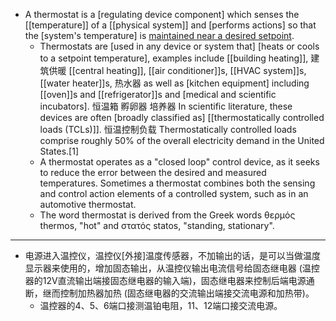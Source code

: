 - A thermostat is a [regulating device component] which senses the [[temperature]] of a [[physical system]] and [performs actions] so that the [system's temperature] is [maintained near a desired setpoint]([[setpoint]]).
    - Thermostats are [used in any device or system that] [heats or cools to a setpoint temperature], examples include [[building heating]], 建筑供暖 [[central heating]], [[air conditioner]]s, [[HVAC system]]s, [[water heater]]s, 热水器 as well as [kitchen equipment] including [[oven]]s and [[refrigerator]]s and [medical and scientific incubators]. 恒温箱 孵卵器 培养器 In scientific literature, these devices are often [broadly classified as] [[thermostatically controlled loads (TCLs)]]. 恒温控制负载 Thermostatically controlled loads comprise roughly 50% of the overall electricity demand in the United States.[1]
    - A thermostat operates as a "closed loop" control device, as it seeks to reduce the error between the desired and measured temperatures. Sometimes a thermostat combines both the sensing and control action elements of a controlled system, such as in an automotive thermostat.
    - The word thermostat is derived from the Greek words θερμός thermos, "hot" and στατός statos, "standing, stationary".
- ---
- 电源进入温控仪，温控仪[外接]温度传感器，不加输出的话，是可以当做温度显示器来使用的，增加固态输出，从温控仪输出电流信号给固态继电器 (温控器的12V直流输出端接固态继电器的输入端)，固态继电器来控制后端电源通断，继而控制加热器加热 (固态继电器的交流输出端接交流电源和加热带)。
    - 温控器的4、5、6端口接测温铂电阻，11、12端口接交流电源。
